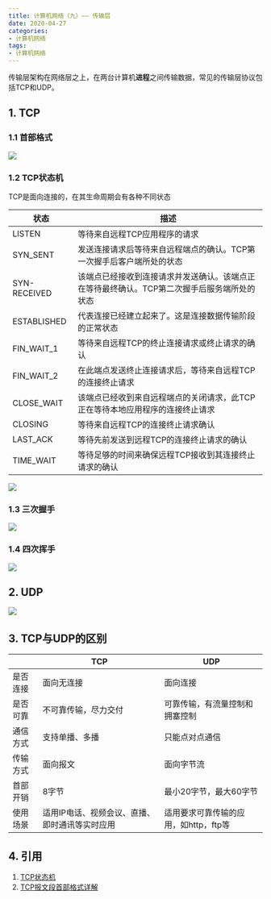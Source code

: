 ```yaml
---
title: 计算机网络（九）—— 传输层
date: 2020-04-27
categories:
- 计算机网络
tags:
- 计算机网络
---
```


传输层架构在网络层之上，在两台计算机**进程**之间传输数据，常见的传输层协议包括TCP和UDP。

<!--more-->

## 1. TCP

### 1.1 首部格式

![](https://shinerio.oss-cn-beijing.aliyuncs.com/blog_images/uncategory/20200423212128.png)

### 1.2 TCP状态机

TCP是面向连接的，在其生命周期会有各种不同状态	

| 状态 | 描述 |
| --- | --- |
| LISTEN | 等待来自远程TCP应用程序的请求 |
| SYN_SENT | 发送连接请求后等待来自远程端点的确认。TCP第一次握手后客户端所处的状态 |
| SYN-RECEIVED |  该端点已经接收到连接请求并发送确认。该端点正在等待最终确认。TCP第二次握手后服务端所处的状态 |
| ESTABLISHED | 代表连接已经建立起来了。这是连接数据传输阶段的正常状态 |
| FIN_WAIT_1 | 等待来自远程TCP的终止连接请求或终止请求的确认 |
| FIN_WAIT_2 | 在此端点发送终止连接请求后，等待来自远程TCP的连接终止请求 |
| CLOSE_WAIT | 该端点已经收到来自远程端点的关闭请求，此TCP正在等待本地应用程序的连接终止请求 |
| CLOSING | 等待来自远程TCP的连接终止请求确认 |
| LAST_ACK | 等待先前发送到远程TCP的连接终止请求的确认 |
| TIME_WAIT |  等待足够的时间来确保远程TCP接收到其连接终止请求的确认 |

![](https://shinerio.oss-cn-beijing.aliyuncs.com/blog_images/uncategory/20200423203536.png)

### 1.3 三次握手

![](https://shinerio.oss-cn-beijing.aliyuncs.com/blog_images/uncategory/20200423210040.png)

### 1.4 四次挥手

![](https://shinerio.oss-cn-beijing.aliyuncs.com/blog_images/uncategory/20200423210106.png)

## 2. UDP

![](https://shinerio.oss-cn-beijing.aliyuncs.com/blog_images/uncategory/20200423225822.png)

## 3. TCP与UDP的区别

|          | TCP                                            | UDP                                   |
| -------- | ---------------------------------------------- | ------------------------------------- |
| 是否连接 | 面向无连接                                     | 面向连接                              |
| 是否可靠 | 不可靠传输，尽力交付                           | 可靠传输，有流量控制和拥塞控制        |
| 通信方式 | 支持单播、多播                                 | 只能点对点通信                        |
| 传输方式 | 面向报文                                       | 面向字节流                            |
| 首部开销 | 8字节                                          | 最小20字节，最大60字节                |
| 使用场景 | 适用IP电话、视频会议、直播、即时通讯等实时应用 | 适用要求可靠传输的应用，如http，ftp等 |

## 4. 引用

1. [TCP状态机](https://www.jianshu.com/p/3c7a0771b67e)
2. [TCP报文段首部格式详解](https://blog.csdn.net/wilsonpeng3/article/details/12869233)

